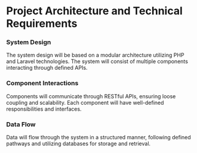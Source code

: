 # Project Architecture and Technical Requirements

### System Design
The system design will be based on a modular architecture utilizing PHP and Laravel technologies. The system will consist of multiple components interacting through defined APIs.

### Component Interactions
Components will communicate through RESTful APIs, ensuring loose coupling and scalability. Each component will have well-defined responsibilities and interfaces.

### Data Flow
Data will flow through the system in a structured manner, following defined pathways and utilizing databases for storage and retrieval.